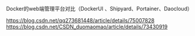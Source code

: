 Docker的web端管理平台对比（DockerUI 、Shipyard、Portainer、Daocloud）

https://blog.csdn.net/qq273681448/article/details/75007828
https://blog.csdn.net/CSDN_duomaomao/article/details/73430919
